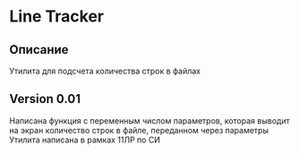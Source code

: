 # Line Tracker

## Описание
Утилита для подсчета количества строк в файлах  


## Version 0.01
Написана функция с переменным числом параметров, которая выводит на экран количество строк в файле, переданном через параметры  
Утилита написана в рамках 11ЛР по СИ  

